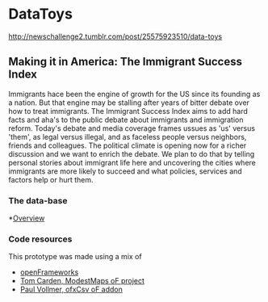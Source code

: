 # DataToys

http://newschallenge2.tumblr.com/post/25575923510/data-toys


## Making it in America: The Immigrant Success Index
Immigrants hace been the engine of growth for the US since its founding as a nation. But that engine may be stalling after years of bitter debate over how to treat immigrants.
The Immigrant Success Index aims to add hard facts and aha's to the public debate about immigrants and immigration reform. Today's debate and media coverage frames ussues as 'us' versus 'them', as legal versus illegal, and as faceless people versus neighbors, friends and colleagues. The political climate is opening now for a richer discussion and we want to enrich the debate. We plan to do that by telling personal stories about immigrant life here and uncovering the cities where immigrants are more likely to succeed and what policies, services and factors help or hurt them.

### The data-base
*[Overview](https://docs.google.com/file/d/0B9yD5YLwxGTITFFONGU3bDNlOGs/edit?usp=sharing)

### Code resources
This prototype was made using a mix of 
* [openFrameworks](http://www.openframeworks.cc/)
* [Tom Carden, ModestMaps oF project](https://github.com/RandomEtc/modestmaps-of)
* [Paul Vollmer, ofxCsv oF addon](https://github.com/WrongEntertainment/ofxCsv)

